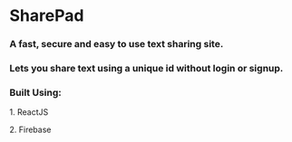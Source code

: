 <h1>SharePad</h1>

<h3>A fast, secure and easy to use text sharing site.</h3>
<h3>Lets you share text using a unique id without login or signup.</h3>

<h3>Built Using: </h3>
<p>1. ReactJS</p>
<p>2. Firebase</p>

